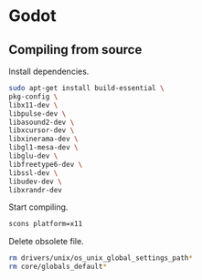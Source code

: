 Godot
=====


Compiling from source
---------------------

Install dependencies.

```bash
sudo apt-get install build-essential \
pkg-config \
libx11-dev \
libpulse-dev \
libasound2-dev \
libxcursor-dev \
libxinerama-dev \
libgl1-mesa-dev \
libglu-dev \
libfreetype6-dev \
libssl-dev \
libudev-dev \
libxrandr-dev
```

Start compiling.

```bash
scons platform=x11
```

Delete obsolete file.

```bash
rm drivers/unix/os_unix_global_settings_path*
rm core/globals_default*
```
